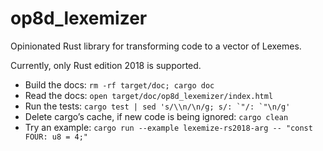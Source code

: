 # op8d_lexemizer

Opinionated Rust library for transforming code to a vector of Lexemes.

Currently, only Rust edition 2018 is supported.  

* Build the docs: `rm -rf target/doc; cargo doc`
* Read the docs: `open target/doc/op8d_lexemizer/index.html`
* Run the tests: ``cargo test | sed 's/\\n/\n/g; s/: `"/: `"\n/g'``
* Delete cargo’s cache, if new code is being ignored: `cargo clean`
* Try an example: `cargo run --example lexemize-rs2018-arg -- "const FOUR: u8 = 4;"`
